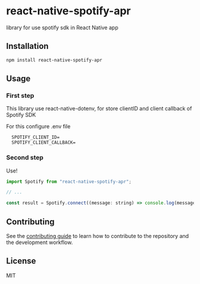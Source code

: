 # react-native-spotify-apr

library for use spotify sdk in React Native app

## Installation

```sh
npm install react-native-spotify-apr
```

## Usage

### First step

This library use react-native-dotenv, for store clientID and client callback of Spotify SDK

For this configure .env file 

```
  SPOTIFY_CLIENT_ID=
  SPOTIFY_CLIENT_CALLBACK=
```

### Second step 

Use!

```js
import Spotify from "react-native-spotify-apr";

// ...

const result = Spotify.connect((message: string) => console.log(message));
```

## Contributing

See the [contributing guide](CONTRIBUTING.md) to learn how to contribute to the repository and the development workflow.

## License

MIT
